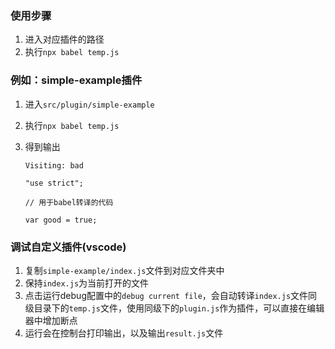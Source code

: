 ### 使用步骤
1. 进入对应插件的路径
2. 执行`npx babel temp.js`

### 例如：simple-example插件
1. 进入`src/plugin/simple-example`

2. 执行`npx babel temp.js`

3. 得到输出

    ```
   Visiting: bad
   
   "use strict";
   
   // 用于babel转译的代码
   
   var good = true;
    ```
### 调试自定义插件(vscode)
1. 复制`simple-example/index.js`文件到对应文件夹中
2. 保持`index.js`为当前打开的文件
3. 点击运行debug配置中的`debug current file`，会自动转译`index.js`文件同级目录下的`temp.js`文件，使用同级下的`plugin.js`作为插件，可以直接在编辑器中增加断点
4. 运行会在控制台打印输出，以及输出`result.js`文件



